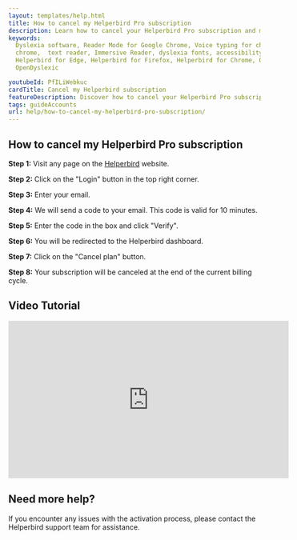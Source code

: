 ```yaml
---
layout: templates/help.html
title: How to cancel my Helperbird Pro subscription
description: Learn how to cancel your Helperbird Pro subscription and manage your subscription.
keywords:
  Dyslexia software, Reader Mode for Google Chrome, Voice typing for chrome, Text to speech for
  chrome,  text reader, Immersive Reader, dyslexia fonts, accessibility software, dyslexia software,
  Helperbird for Edge, Helperbird for Firefox, Helperbird for Chrome, Opendyslexic for Chrome,
  OpenDyslexic

youtubeId: PfILiWebkuc
cardTitle: Cancel my Helperbird subscription
featureDescription: Discover how to cancel your Helperbird Pro subscription.
tags: guideAccounts
url: help/how-to-cancel-my-helperbird-pro-subscription/
---
```




## How to cancel my Helperbird Pro subscription

**Step 1:** Visit any page on the [Helperbird](https://helperbird.com/pro) website.

**Step 2:** Click on the "Login" button in the top right corner.

**Step 3:** Enter your email.

**Step 4:** We will send a code to your email. This code is valid for 10 minutes.

**Step 5:** Enter the code in the box and click "Verify".

**Step 6:** You will be redirected to the Helperbird dashboard.

**Step 7:** Click on the "Cancel plan" button.

**Step 8:** Your subscription will be canceled at the end of the current billing cycle.



## Video Tutorial

<div class="aspect-w-16 aspect-h-9">

<iframe width="560" height="315"  src="https://www.youtube-nocookie.com/embed/BEsQnmEgjmY" title="YouTube video player" frameborder="0" allow="accelerometer; autoplay; clipboard-write; encrypted-media; gyroscope; picture-in-picture" allowfullscreen></iframe>
</div>



## Need more help?

If you encounter any issues with the activation process, please contact the Helperbird support team for assistance.

